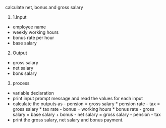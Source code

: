 calculate net, bonus and gross salary

1. 1.Input 
  - employee name
  - weekly working hours
  - bonus rate per hour
  - base salary
2. Output
  - gross salary
  - net salary
  - bons salary
3. process
  - variable declaration 
  - print input prompt message and read the values for each input
  - calculate the outputs as 
             - pension = gross salary * pension rate
             - tax = gross salary * tax rate
             - bonus = working hours * bonus rate
             - gross salary = base salary + bonus
             - net salary = gross salary - pension - tax  
  - print the gross salary, net salary and bonus payment.
